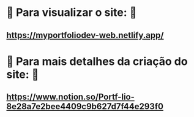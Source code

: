 # 🔗 Para visualizar o site: 🔗

##  https://myportfoliodev-web.netlify.app/

# 🔗 Para mais detalhes da criação do site: 🔗

## https://www.notion.so/Portf-lio-8e28a7e2bee4409c9b627d7f44e293f0
